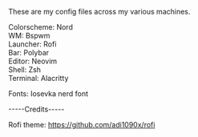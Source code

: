 These are my config files across my various machines. 


Colorscheme: Nord\
WM: Bspwm\
Launcher: Rofi\
Bar: Polybar\
Editor: Neovim\
Shell: Zsh\
Terminal: Alacritty


Fonts: Iosevka nerd font


-----Credits-----

Rofi theme: https://github.com/adi1090x/rofi

